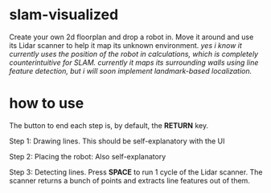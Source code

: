 # slam-visualized
Create your own 2d floorplan and drop a robot in. Move it around and use its Lidar scanner to help it map its unknown environment. *yes i know it currently uses the position of the robot in calculations, which is completely counterintuitive for SLAM. currently it maps its surrounding walls using line feature detection, but i will soon implement landmark-based localization.*

# how to use
The button to end each step is, by default, the **RETURN** key. 

Step 1: Drawing lines. This should be self-explanatory with the UI

Step 2: Placing the robot: Also self-explanatory

Step 3: Detecting lines. Press **SPACE** to run 1 cycle of the Lidar scanner. The scanner returns a bunch of points and extracts line features out of them.
